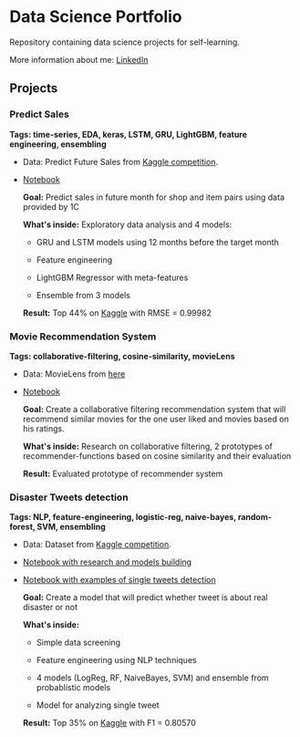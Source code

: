 # Data Science Portfolio

Repository containing data science projects for self-learning.

More information about me: [LinkedIn](https://www.linkedin.com/in/den-ahinski/)

## Projects
### Predict Sales
**Tags: time-series, EDA, keras, LSTM, GRU, LightGBM, feature engineering, ensembling**

* Data: Predict Future Sales from [Kaggle competition](https://www.kaggle.com/c/competitive-data-science-predict-future-sales).

* [Notebook](https://github.com/ahinski/portfolio/blob/main/predictSales.ipynb)

  **Goal:** Predict sales in future month for shop and item pairs using data provided by 1C
  
  **What's inside:** Exploratory data analysis and 4 models: 
  
    * GRU and LSTM models using 12 months before the target month
    
    * Feature engineering
    
    * LightGBM Regressor with meta-features
    
    * Ensemble from 3 models
    
   **Result:** Top 44% on [Kaggle](https://www.kaggle.com/denisahinski/competitions) with RMSE = 0.99982

### Movie Recommendation System
**Tags: collaborative-filtering, cosine-similarity, movieLens**

* Data: MovieLens from [here](https://www.kaggle.com/grouplens/movielens-20m-dataset)

* [Notebook](https://github.com/ahinski/portfolio/blob/main/MovieRecommendationSystem.ipynb)

  **Goal:** Create a collaborative filtering recommendation system that will recommend similar movies for the one user liked and movies based on his ratings.

  **What's inside:** Research on collaborative filtering, 2 prototypes of recommender-functions based on cosine similarity and their evaluation
  
  **Result:** Evaluated prototype of recommender system
  
### Disaster Tweets detection
**Tags: NLP, feature-engineering, logistic-reg, naive-bayes, random-forest, SVM, ensembling**

* Data: Dataset from [Kaggle competition](https://www.kaggle.com/c/nlp-getting-started).

* [Notebook with research and models building](https://github.com/ahinski/portfolio/blob/main/disasterTweets.ipynb)

* [Notebook with examples of single tweets detection](https://github.com/ahinski/portfolio/blob/main/disasterTweetsExamples.ipynb)

  **Goal:** Create a model that will predict whether tweet is about real disaster or not 
  
  **What's inside:**
  
    * Simple data screening
    
    * Feature engineering using NLP techniques
    
    * 4 models (LogReg, RF, NaiveBayes, SVM) and ensemble from probablistic models
    
    * Model for analyzing single tweet
    
   **Result:** Top 35% on [Kaggle](https://www.kaggle.com/denisahinski/competitions) with F1 = 0.80570
